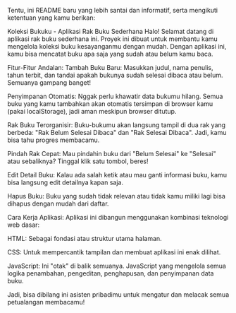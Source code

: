 Tentu, ini README baru yang lebih santai dan informatif, serta mengikuti ketentuan yang kamu berikan:

Koleksi Bukuku - Aplikasi Rak Buku Sederhana
Halo! Selamat datang di aplikasi rak buku sederhana ini. Proyek ini dibuat untuk membantu kamu mengelola koleksi buku kesayanganmu dengan mudah. Dengan aplikasi ini, kamu bisa mencatat buku apa saja yang sudah atau belum kamu baca.

Fitur-Fitur Andalan:
Tambah Buku Baru: Masukkan judul, nama penulis, tahun terbit, dan tandai apakah bukunya sudah selesai dibaca atau belum. Semuanya gampang banget!

Penyimpanan Otomatis: Nggak perlu khawatir data bukumu hilang. Semua buku yang kamu tambahkan akan otomatis tersimpan di browser kamu (pakai localStorage), jadi aman meskipun browser ditutup.

Rak Buku Terorganisir: Buku-bukumu akan langsung tampil di dua rak yang berbeda: "Rak Belum Selesai Dibaca" dan "Rak Selesai Dibaca". Jadi, kamu bisa tahu progres membacamu.

Pindah Rak Cepat: Mau pindahin buku dari "Belum Selesai" ke "Selesai" atau sebaliknya? Tinggal klik satu tombol, beres!

Edit Detail Buku: Kalau ada salah ketik atau mau ganti informasi buku, kamu bisa langsung edit detailnya kapan saja.

Hapus Buku: Buku yang sudah tidak relevan atau tidak kamu miliki lagi bisa dihapus dengan mudah dari daftar.

Cara Kerja Aplikasi:
Aplikasi ini dibangun menggunakan kombinasi teknologi web dasar:

HTML: Sebagai fondasi atau struktur utama halaman.

CSS: Untuk mempercantik tampilan dan membuat aplikasi ini enak dilihat.

JavaScript: Ini "otak" di balik semuanya. JavaScript yang mengelola semua logika penambahan, pengeditan, penghapusan, dan penyimpanan data buku.

Jadi, bisa dibilang ini asisten pribadimu untuk mengatur dan melacak semua petualangan membacamu!
